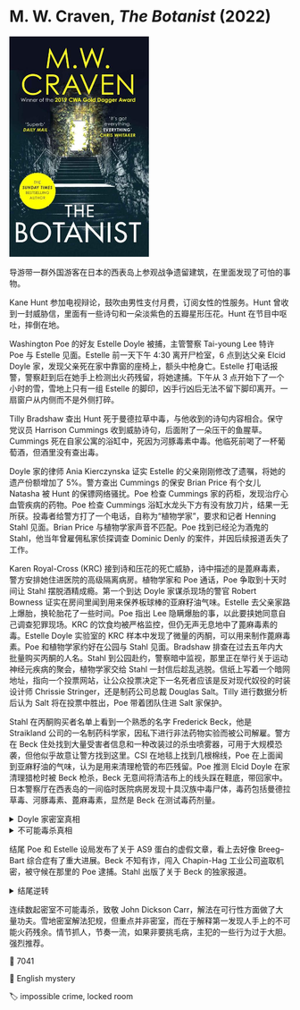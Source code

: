 # M. W. Craven, <i>The Botanist</i> (2022)

<img src=images/2022_cover.jpg width=250/>

导游带一群外国游客在日本的西表岛上参观战争遗留建筑，在里面发现了可怕的事物。

Kane Hunt 参加电视辩论，鼓吹由男性支付月费，订阅女性的性服务。Hunt 曾收到一封威胁信，里面有一些诗句和一朵淡紫色的五瓣星形压花。Hunt 在节目中呕吐，摔倒在地。

Washington Poe 的好友 Estelle Doyle 被捕，主管警察 Tai-young Lee 特许 Poe 与 Estelle 见面。Estelle 前一天下午 4:30 离开尸检室，6 点到达父亲 Elcid Doyle 家，发现父亲死在家中靠窗的座椅上，额头中枪身亡。Estelle 打电话报警，警察赶到后在她手上检测出火药残留，将她逮捕。下午从 3 点开始下了一个小时的雪，雪地上只有一组 Estelle 的脚印，凶手行凶后无法不留下脚印离开。一扇窗户从内侧而不是外侧打碎。

Tilly Bradshaw 查出 Hunt 死于曼德拉草中毒，与他收到的诗句内容相合。保守党议员 Harrison Cummings 收到威胁诗句，后面附了一朵压干的鱼腥草。Cummings 死在自家公寓的浴缸中，死因为河豚毒素中毒。他临死前喝了一杯葡萄酒，但酒里没有查出毒。

Doyle 家的律师 Ania Kierczynska 证实 Estelle 的父亲刚刚修改了遗嘱，将她的遗产份额增加了 5%。警方查出 Cummings 的保安 Brian Price 有个女儿 Natasha 被 Hunt 的保镖网络骚扰。Poe 检查 Cummings 家的药柜，发现治疗心血管疾病的药物。Poe 检查 Cummings 浴缸水龙头下方有没有放刀片，结果一无所获。投毒者给警方打了一个电话，自称为“植物学家”，要求和记者 Henning Stahl 见面。Brian Price 与植物学家声音不匹配。Poe 找到已经沦为酒鬼的 Stahl，他当年曾雇佣私家侦探调查 Dominic Denly 的案件，并因后续报道丢失了工作。

Karen Royal-Cross (KRC) 接到诗和压花的死亡威胁，诗中描述的是蓖麻毒素，警方安排她住进医院的高级隔离病房。植物学家和 Poe 通话，Poe 争取到十天时间让 Stahl 摆脱酒精成瘾。第一个到达 Doyle 家谋杀现场的警官 Robert Bowness 证实在房间里闻到用来保养板球棒的亚麻籽油气味。Estelle 去父亲家路上爆胎，换轮胎花了一些时间。Poe 指出 Lee 隐瞒爆胎的事，以此要挟她同意自己调查犯罪现场。KRC 的饮食均被严格监控，但仍无声无息地中了蓖麻毒素的毒。Estelle Doyle 实验室的 KRC 样本中发现了微量的丙酮，可以用来制作蓖麻毒素。Poe 和植物学家约好在公园与 Stahl 见面。Bradshaw 排查在过去五年内大批量购买丙酮的人名。Stahl 到公园赴约，警察暗中监视，那里正在举行关于运动神经元疾病的聚会，植物学家交给 Stahl 一封信后趁乱逃脱。信纸上写着一个暗网地址，指向一个投票网站，让公众投票决定下一名死者应该是反对现代奴役的时装设计师 Chrissie Stringer，还是制药公司总裁 Douglas Salt。Tilly 进行数据分析后认为 Salt 将在投票中胜出，Poe 带着团队住进 Salt 家保护。

Stahl 在丙酮购买者名单上看到一个熟悉的名字 Frederick Beck，他是 Straikland 公司的一名制药科学家，因私下进行非法药物实验而被公司解雇。警方在 Beck 住处找到大量受害者信息和一种改装过的杀虫喷雾器，可用于大规模恐袭，但他似乎故意让警方找到这里。CSI 在地毯上找到几根棉线，Poe 在上面闻到亚麻籽油的气味，认为是用来清理枪管的布匹残留。Poe 推测 Elcid Doyle 在家清理猎枪时被 Beck 枪杀，Beck 无意间将清洁布上的线头踩在鞋底，带回家中。日本警察厅在西表岛的一间临时医院病房发现十具汉族中毒尸体，毒药包括曼德拉草毒、河豚毒素、蓖麻毒素，显然是 Beck 在测试毒药剂量。

<details><summary>Doyle 家密室真相</summary>
书架后有隐藏门，密码是 1208，英国打松鸡季节的节日。Beck 杀人后躲在里面，等警察走后离开。Beck 扎破 Estelle 的汽车轮胎，在手套上留下火药残余，Estelle 戴手套换轮胎时沾上火药残余。
</details>

<details><summary>不可能毒杀真相</summary>
Beck 混入药品寄送公司，将受害者定期服用的药物替换为三周都不会溶解的胶囊。胶囊密度小于胃液，所以漂浮在胃液上，不会进入肠道。医生切开 Salt 的胃，取出胶囊。
</details>

结尾 Poe 和 Estelle 设局发布了关于 AS9 蛋白的虚假文章，看上去好像 Breeg–Bart 综合症有了重大进展。Beck 不知有诈，闯入 Chapin-Hag 工业公司盗取机密，被守候在那里的 Poe 逮捕。Stahl 出版了关于 Beck 的独家报道。

<details><summary>结尾逆转</summary>
Stahl 书中有一张 Beck 家的照片，里面有一个脱水器，警察到达 Beck 家之后拿走了脱水器，这说明 Stahl 先于警察到了 Beck 家中。Beck 在公园与 Stahl 见面时提出让他独家采访，给了他住所的地址。
</details>

连续数起密室不可能毒杀，致敬 John Dickson Carr，解法在可行性方面做了大量功夫。雪地密室解法犯规，但重点并非密室，而在于解释第一发现人手上的不可能火药残余。情节抓人，节奏一流，如果非要挑毛病，主犯的一些行为过于大胆。强烈推荐。

:link: 7041

:file_folder: English mystery

:label: impossible crime, locked room
